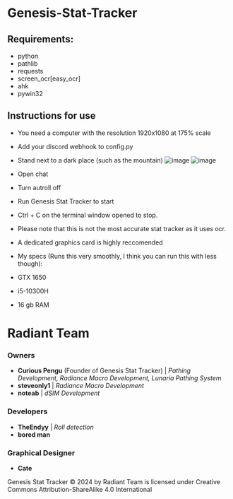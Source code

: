 # Genesis-Stat-Tracker

## Requirements:
- python
- pathlib
- requests
- screen_ocr[easy_ocr]
- ahk
- pywin32
## Instructions for use
- You need a computer with the resolution 1920x1080 at 175% scale
- Add your discord webhook to config.py
- Stand next to a dark place (such as the mountain)
![image](https://github.com/user-attachments/assets/cd93eb3d-d85d-4d3c-869a-18b6043699a9)
![image](https://github.com/user-attachments/assets/115636e8-83d2-4898-a503-b92cdd648c51)
- Open chat
- Turn autroll off
- Run Genesis Stat Tracker to start
- Ctrl + C on the terminal window opened to stop.
- Please note that this is not the most accurate stat tracker as it uses ocr.
- A dedicated graphics card is highly reccomended

- My specs (Runs this very smoothly, I think you can run this with less though):
- GTX 1650
- i5-10300H
- 16 gb RAM

# Radiant Team
### Owners
- **Curious Pengu** (Founder of Genesis Stat Tracker) | _Pathing Development, Radiance Macro Development, Lunaria Pathing System_
- **steveonly1** | _Radiance Macro Development_
- **noteab** | _dSIM Development_
### Developers
- **TheEndyy** | _Roll detection_
- **bored man**
### Graphical Designer
- **Cate**

Genesis Stat Tracker © 2024 by Radiant Team is licensed under Creative Commons Attribution-ShareAlike 4.0 International 
